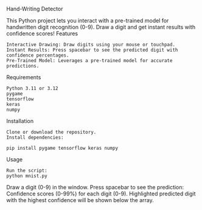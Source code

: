 Hand-Writing Detector

This Python project lets you interact with a pre-trained model for handwritten digit recognition (0-9). Draw a digit and get instant results with confidence scores!
Features

    Interactive Drawing: Draw digits using your mouse or touchpad.
    Instant Results: Press spacebar to see the predicted digit with confidence percentages.
    Pre-Trained Model: Leverages a pre-trained model for accurate predictions.

Requirements

    Python 3.11 or 3.12
    pygame
    tensorflow
    keras
    numpy

Installation

    Clone or download the repository.
    Install dependencies:

    pip install pygame tensorflow keras numpy


Usage

    Run the script:
    python mnist.py
Draw a digit (0-9) in the window.
Press spacebar to see the prediction:
    Confidence scores (0-99%) for each digit (0-9).
    Highlighted predicted digit with the highest confidence will be shown below the array.
